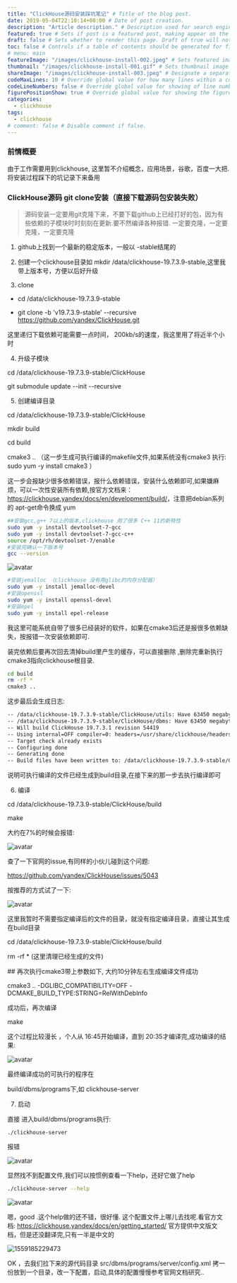 ```yaml
---
title: "ClickHouse源码安装踩坑笔记" # Title of the blog post.
date: 2019-05-04T22:10:14+08:00 # Date of post creation.
description: "Article description." # Description used for search engine.
featured: true # Sets if post is a featured post, making appear on the home page side bar.
draft: false # Sets whether to render this page. Draft of true will not be rendered.
toc: false # Controls if a table of contents should be generated for first-level links automatically.
# menu: main
featureImage: "/images/clickhouse-install-002.jpeg" # Sets featured image on blog post.
thumbnail: "/images/clickhouse-install-001.gif" # Sets thumbnail image appearing inside card on homepage.
shareImage: "/images/clickhouse-install-003.jpeg" # Designate a separate image for social media sharing.
codeMaxLines: 10 # Override global value for how many lines within a code block before auto-collapsing.
codeLineNumbers: false # Override global value for showing of line numbers within code block.
figurePositionShow: true # Override global value for showing the figure label.
categories:
  - clickhouse
tags:
  - clickhouse
# comment: false # Disable comment if false.
---
```


###  前情概要

由于工作需要用到clickhouse, 这里暂不介绍概念，应用场景，谷歌，百度一大把. 将安装过程踩下的坑记录下来备用

### ClickHouse源码 git clone安装（直接下载源码包安装失败）

> 源码安装一定要用git克隆下来，不要下载github上已经打好的包，因为有些依赖的子模块时时刻刻在更新.要不然编译各种报错.   一定要克隆，一定要克隆，一定要克隆

1. github上找到一个最新的稳定版本，一般以 -stable结尾的

2. 创建一个clickhouse目录如 mkdir /data/clickhouse-19.7.3.9-stable,这里我带上版本号，方便以后好升级

3. clone

- cd /data/clickhouse-19.7.3.9-stable

- git clone -b 'v19.7.3.9-stable' --recursive https://github.com/yandex/ClickHouse.git

这里递归下载依赖可能需要一点时间， 200kb/s的速度，我这里用了将近半个小时

4. 升级子模块

cd /data/clickhouse-19.7.3.9-stable/ClickHouse

git submodule update --init --recursive

5. 创建编译目录

cd /data/clickhouse-19.7.3.9-stable/ClickHouse

mkdir build

cd build

cmake3 ..     （这一步生成可执行编译的makefile文件,如果系统没有cmake3 执行: sudo yum -y install cmake3 ）

这一步会报缺少很多依赖错误，报什么依赖错误，安装什么依赖即可,如果嫌麻烦，可以一次性安装所有依赖,按官方文档来：<https://clickhouse.yandex/docs/en/development/build/>，注意把debian系列的 apt-get命令换成 yum

```bash
##安裝gcc,g++ 7以上的版本,clickhouse 用了很多 C++ 11的新特性
sudo yum -y install devtoolset-7-gcc
sudo yum -y install devtoolset-7-gcc-c++
source /opt/rh/devtoolset-7/enable
#安装完确认一下版本号
gcc --version
```

![avatar](/images/clickhouse/clickhouse-dep-01.png)

```bash
#安装jemalloc （clickhouse 没有用glibc的内存分配器）
sudo yum -y install jemalloc-devel
#安装openssl
sudo yum -y install openssl-devel
#安装epel
sudo yum -y install epel-release
```

我这里可能系统自带了很多已经装好的软件，如果在cmake3后还是报很多依赖缺失，按报错一次安装依赖即可.

装完依赖后要再次回去清掉build里产生的缓存，可以直接删除 ,删除完重新执行cmake3指向clickhouse根目录.

```bash
cd build
rm -rf *
cmake3 ..
```

这步最后会生成日志:

```bash
-- /data/clickhouse-19.7.3.9-stable/ClickHouse/utils: Have 63450 megabytes of memory. Limiting concurrent linkers jobs to 18 and compiler jobs to OFF
-- /data/clickhouse-19.7.3.9-stable/ClickHouse/dbms: Have 63450 megabytes of memory. Limiting concurrent linkers jobs to 18 and compiler jobs to 25
-- Will build ClickHouse 19.7.3.1 revision 54419
-- Using internal=OFF compiler=0: headers=/usr/share/clickhouse/headers/19.7.3.1 :  /usr/local/bin/clickhouse-clang   -pipe -msse4.1 -msse4.2 -mpopcnt  -fno-omit-frame-pointer  -Wall  -Wnon-virtual-dtor  -Wextra -Werror -O2 -g -DNDEBUG -O3  -std=c++1z -x c++ -march=native -fPIC -fvisibility=hidden -fno-implement-inlines -nostdinc -nostdinc++ -Wno-unused-command-line-argument -Bprefix=/usr/share/clickhouse -isysroot=/usr/share/clickhouse/headers/19.7.3.1; clickhouse-lld
-- Target check already exists
-- Configuring done
-- Generating done
-- Build files have been written to: /data/clickhouse-19.7.3.9-stable/ClickHouse/build
```

说明可执行编译的文件已经生成到build目录,在接下来的那一步去执行编译即可

6. 编译

cd /data/clickhouse-19.7.3.9-stable/ClickHouse/build

make

大约在7%的时候会报错:

![avatar](/images/clickhouse/clickhouse-install-error-01.png)

查了一下官网的issue,有同样的小伙儿碰到这个问题:

<https://github.com/yandex/ClickHouse/issues/5043>

按推荐的方式试了一下:

![avatar](/images/clickhouse/clickhouse-install-error-solve01.png)

这里我暂时不需要指定编译后的文件的目录，就没有指定编译目录，直接让其生成在build目录

cd /data/clickhouse-19.7.3.9-stable/ClickHouse/build

rm -rf *         (这里清理已经生成的文件)

\## 再次执行cmake3带上参数如下, 大约10分钟左右生成编译文件成功

cmake3 ..  -DGLIBC_COMPATIBILITY=OFF -DCMAKE_BUILD_TYPE:STRING=RelWithDebInfo

成功后，再次编译

make

这个过程比较漫长 ，个人从 16:45开始编译，直到 20:35才编译完,成功编译的结果:

![avatar](/images/clickhouse/clickhouse-install-success-end.png)

最终编译成功的可执行的程序在

build/dbms/programs下,如  clickhouse-server


7. 启动

直接 进入build/dbms/programs执行:

```ba
./clickhouse-server
```

报错

![avatar](/images/clickhouse/clickhouse-start-error.png)

显然找不到配置文件,我们可以按惯例查看一下help，还好它做了help

```bash
./clickhouse-server --help
```

![avatar](/images/clickhouse/clickhouse-start-01.png)

嗯，good .这个help做的还不错，很好懂.
这个配置文件上哪儿去找呢.看官方文档: <https://clickhouse.yandex/docs/en/getting_started/> 官方提供中文版文档，但是还没翻译完,只有一半是中文的

![1559185229473](/images/clickhouse/clickhouse-doc.png)

OK ，去我们拉下来的源代码目录 src/dbms/programs/server/config.xml 拷一份放到一个目录，改一下配置，启动,具体的配置慢慢参考官网文档研究..